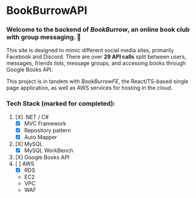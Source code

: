 # BookBurrowAPI
### Welcome to the backend of *BookBurrow*, an online book club with group messaging. 📖

This site is designed to mimic different social media sites, primarily Facebook and Discord. There are over **29 API calls** split between users, messages, friends lists, message groups, and accessing books through Google Books API. 

This project is in tandem with *BookBurrowFE*, the React/TS-based single page application, as well as AWS services for hosting in the cloud. 

### Tech Stack (marked for completed):
1. [X] .NET / C#
   - [X] MVC Framework
   - [X] Repository pattern
   - [X] Auto Mapper
2. [X] MySQL
   - [X] MySQL WorkBench 
3. [X] Google Books API
4. [ ] AWS
   - [X] RDS
   - EC2
   - VPC
   - WAF
